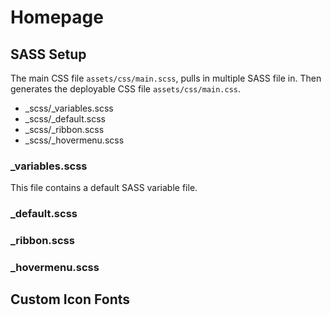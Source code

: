 # Homepage

## SASS Setup
The main CSS file `assets/css/main.scss`, pulls in multiple SASS file in. Then generates the deployable CSS file `assets/css/main.css`.

* _scss/_variables.scss
* _scss/_default.scss
* _scss/_ribbon.scss
* _scss/_hovermenu.scss

### _variables.scss
This file contains a default SASS variable file.

### _default.scss


### _ribbon.scss


### _hovermenu.scss


## Custom Icon Fonts

